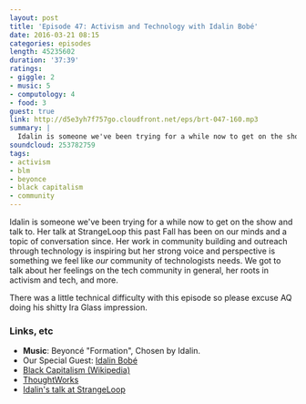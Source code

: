 ```yaml
---
layout: post
title: 'Episode 47: Activism and Technology with Idalin Bobé'
date: 2016-03-21 08:15
categories: episodes
length: 45235602
duration: '37:39'
ratings:
- giggle: 2
- music: 5
- computology: 4
- food: 3
guest: true
link: http://d5e3yh7f757go.cloudfront.net/eps/brt-047-160.mp3
summary: |
  Idalin is someone we've been trying for a while now to get on the show and talk to. Her talk at StrangeLoop this past Fall has been on our minds and a topic of conversation since. Her work in community building and outreach through technology is inspiring but her strong voice and perspective is something we feel like _our_ community of technologists needs.
soundcloud: 253782759
tags:
- activism
- blm
- beyonce
- black capitalism
- community
---
```

Idalin is someone we've been trying for a while now to get on the show and talk to. Her talk at StrangeLoop this past Fall has been on our minds and a topic of conversation since. Her work in community building and outreach through technology is inspiring but her strong voice and perspective is something we feel like _our_ community of technologists needs. We got to talk about her feelings on the tech community in general, her roots in activism and tech, and more.

There was a little technical difficulty with this episode so please excuse AQ doing his shitty Ira Glass impression.

 
<!-- more -->

### Links, etc

* <strong>Music</strong>: Beyoncé "Formation", Chosen by Idalin.
* Our Special Guest: [Idalin Bobé](https://twitter.com/idalinbobe)
* [Black Capitalism (Wikipedia)](https://en.wikipedia.org/wiki/Black_capitalism)
* [ThoughtWorks](https://www.thoughtworks.com/)
* [Idalin's talk at StrangeLoop](https://www.youtube.com/watch?v=gy82S8tjJX8)
